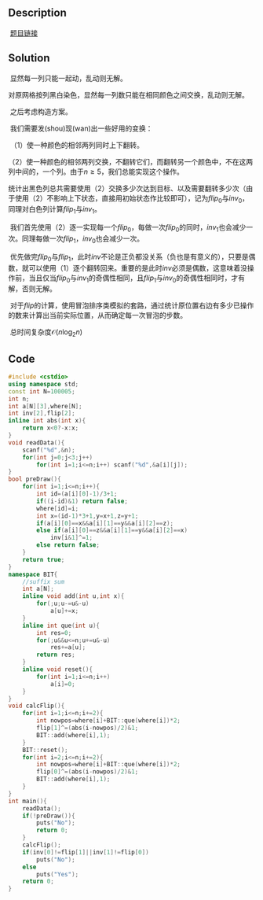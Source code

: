 ## Description

​	[题目链接](https://agc006.contest.atcoder.jp/tasks/agc006_e)



## Solution

​	显然每一列只能一起动，乱动则无解。

​	对原网格按列黑白染色，显然每一列数只能在相同颜色之间交换，乱动则无解。

​	之后考虑构造方案。

​	我们需要发(shou)现(wan)出一些好用的变换：

​		（1）使一种颜色的相邻两列同时上下翻转。

​		（2）使一种颜色的相邻两列交换，不翻转它们，而翻转另一个颜色中，不在这两列中间的，一个列。由于$n \ge 5$，我们总能实现这个操作。

​	统计出黑色列总共需要使用（2）交换多少次达到目标、以及需要翻转多少次（由于使用（2）不影响上下状态，直接用初始状态作比较即可），记为$flip_0$与$inv_0$，同理对白色列计算$flip_1$与$inv_1$。

​	我们首先使用（2）逐一实现每一个$flip_0$，每做一次$flip_0$的同时，$inv_1$也会减少一次。同理每做一次$flip_1$，$inv_0$也会减少一次。

​	优先做完$flip_0$与$flip_1$，此时$inv$不论是正负都没关系（负也是有意义的），只要是偶数，就可以使用（1）逐个翻转回来。重要的是此时$inv$必须是偶数，这意味着没操作前，当且仅当$flip_0$与$inv_1$的奇偶性相同，且$flip_1$与$inv_0$的奇偶性相同时，才有解，否则无解。

​	对于$flip$的计算，使用冒泡排序类模拟的套路，通过统计原位置右边有多少已操作的数来计算出当前实际位置，从而确定每一次冒泡的步数。

​	总时间复杂度$\mathcal O (n \log_2 n)$



## Code

```c++
#include <cstdio>
using namespace std;
const int N=100005;
int n;
int a[N][3],where[N];
int inv[2],flip[2];
inline int abs(int x){
	return x<0?-x:x;
}
void readData(){
	scanf("%d",&n);
	for(int j=0;j<3;j++)
		for(int i=1;i<=n;i++) scanf("%d",&a[i][j]);
}
bool preDraw(){
	for(int i=1;i<=n;i++){
		int id=(a[i][0]-1)/3+1;
		if((i-id)&1) return false;
		where[id]=i;
		int x=(id-1)*3+1,y=x+1,z=y+1;
		if(a[i][0]==x&&a[i][1]==y&&a[i][2]==z);
		else if(a[i][0]==z&&a[i][1]==y&&a[i][2]==x)
			inv[i&1]^=1;
		else return false;
	}
	return true;
}
namespace BIT{
	//suffix sum
	int a[N];
	inline void add(int u,int x){
		for(;u;u-=u&-u)
			a[u]+=x;
	}
	inline int que(int u){
		int res=0;
		for(;u&&u<=n;u+=u&-u)
			res+=a[u];
		return res;
	}
	inline void reset(){
		for(int i=1;i<=n;i++)
			a[i]=0;
	}
}
void calcFlip(){
	for(int i=1;i<=n;i+=2){
		int nowpos=where[i]+BIT::que(where[i])*2;
		flip[1]^=(abs(i-nowpos)/2)&1;
		BIT::add(where[i],1);
	}
	BIT::reset();
	for(int i=2;i<=n;i+=2){
		int nowpos=where[i]+BIT::que(where[i])*2;
		flip[0]^=(abs(i-nowpos)/2)&1;
		BIT::add(where[i],1);
	}
}
int main(){
	readData();
	if(!preDraw()){
		puts("No");
		return 0;
	}
	calcFlip();
	if(inv[0]!=flip[1]||inv[1]!=flip[0])
		puts("No");
	else 
		puts("Yes");
	return 0;
}
```

